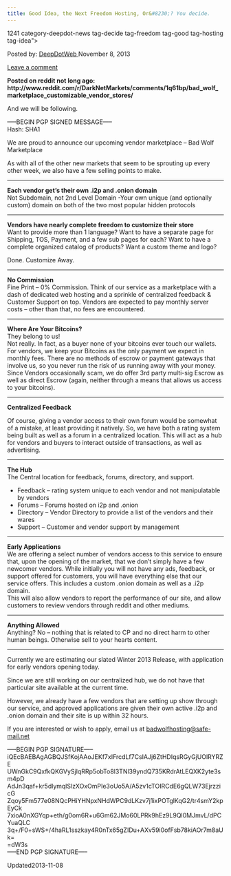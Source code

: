 ```yaml
---
title: Good Idea, the Next Freedom Hosting, Or&#8230;? You decide.
---
```

1241 category-deepdot-news tag-decide tag-freedom tag-good tag-hosting tag-idea">

<span>Posted by: <a href="https://www.deepdotweb.com/author/admin/" title="">DeepDotWeb </a></span>
<span>November 8, 2013</span>

<span><a href="https://www.deepdotweb.com/2013/11/08/good-idea-the-next-freedom-hosting-or-you-decide/#respond">Leave a comment</a></span>
</p>
<div class="clear"></div>
<div class="entry">
<p><strong>Posted on reddit not long ago:   http://www.reddit.com/r/DarkNetMarkets/comments/1q61bp/bad_wolf_marketplace_customizable_vendor_stores/</strong></p>
<p>And we will be following.</p>
<div>
<div>
<p>&#8212;&#8211;BEGIN PGP SIGNED MESSAGE&#8212;&#8211;<br/>
    Hash: SHA1</p>
<p>We are proud to announce our upcoming vendor marketplace &#8211; Bad Wolf Marketplace</p>
<p>As with all of the other new markets that seem to be sprouting up every other week, we also have a few selling points to make.</p>
<hr/>
<p><strong>Each vendor get’s their own .i2p and .onion domain</strong><br/>
    Not Subdomain, not 2nd Level Domain -Your own unique (and optionally custom) domain on both of the two most popular hidden protocols</p>
<hr/>
<p><strong>Vendors have nearly complete freedom to customize their store</strong><br/>
    Want to provide more than 1 language? Want to have a separate page for Shipping, TOS, Payment, and a few sub pages for each? Want to have a complete organized catalog of products? Want a custom theme and logo?</p>
<p>Done. Customize Away.</p>
<hr/>
<p><strong>No Commission</strong><br/>
    Fine Print &#8211; 0% Commission. Think of our service as a marketplace with a dash of dedicated web hosting and a sprinkle of centralized feedback &amp; Customer Support on top. Vendors are expected to pay monthly server costs &#8211; other than that, no fees are encountered.</p>
<hr/>
<p><strong>Where Are Your Bitcoins?</strong><br/>
    They belong to us!<br/>
    Not really. In fact, as a buyer none of your bitcoins ever touch our wallets. For vendors, we keep your Bitcoins as the only payment we expect in monthly fees. There are no methods of escrow or payment gateways that involve us, so you never run the risk of us running away with your money.<br/>
    Since Vendors occasionally scam, we do offer 3rd party multi-sig Escrow as well as direct Escrow (again, neither through a means that allows us access to your bitcoins).</p>
<hr/>
<p><strong>Centralized Feedback</strong></p>
<p>Of course, giving a vendor access to their own forum would be somewhat of a mistake, at least providing it natively. So, we have both a rating system being built as well as a forum in a centralized location. This will act as a hub for vendors and buyers to interact outside of transactions, as well as advertising.</p>
<hr/>
<p><strong>The Hub</strong><br/>
    The Central location for feedback, forums, directory, and support.</p>
<ul>
<li>Feedback &#8211; rating system unique to each vendor and not manipulatable by vendors</li>
<li>Forums &#8211; Forums hosted on i2p and .onion</li>
<li>Directory &#8211; Vendor Directory to provide a list of the vendors and their wares</li>
<li>Support &#8211; Customer and vendor support by management</li>
</ul>
<hr/>
<p><strong>Early Applications</strong><br/>
    We are offering a select number of vendors access to this service to ensure that, upon the opening of the market, that we don’t simply have a few newcomer vendors. While initially you will not have any ads, feedback, or support offered for customers, you will have everything else that our service offers. This includes a custom .onion domain as well as a .i2p domain.<br/>
    This will also allow vendors to report the performance of our site, and allow customers to review vendors through reddit and other mediums.</p>
<hr/>
<p><strong>Anything Allowed</strong><br/>
    Anything? No &#8211; nothing that is related to CP and no direct harm to other human beings. Otherwise sell to your hearts content.</p>
<hr/>
<p>Currently we are estimating our slated Winter 2013 Release, with application for early vendors opening today.</p>
<p>Since we are still working on our centralized hub, we do not have that particular site available at the current time.</p>
<p>However, we already have a few vendors that are setting up show through our service, and approved applications are given their own active .i2p and .onion domain and their site is up within 32 hours.</p>
<p>If you are interested or wish to apply, email us at <a href="mailto:badwolfhosting@safe-mail.net">badwolfhosting@safe-mail.net</a></p>
<p>&#8212;&#8211;BEGIN PGP SIGNATURE&#8212;&#8211;<br/>
    iQEcBAEBAgAGBQJSfKojAAoJEKf7xIFrcdLf7CsIAJj6ZtHDIqsRGyGjUOlRYRZE<br/>
    UWnGkC9QxfkQKGVySjIqRRp5obTo8l3TNl39yndQ735KRdrAtLEQXK2yte3sm4pD<br/>
    AdJn3qaf+kr5dlymqlSlzXOxOmPIe3oUo5A/A5zv1cTOIRCdE6gQLW73EjrzzicG<br/>
    Zqoy5Fm577e08NQcPHiYHNpxNHdWPC9dLKzv7j1ixPOTglKqG2/tr4smY2kpEyCk<br/>
    7xioA0nXGYqp+eth/g0om6R+u6Gm62JMo60LPRk9hEz9L9Ql0MJmvL/dPCYuaQLC<br/>
    3q+/F0+sWS+/4haRL1sszkay4R0nTx65gZIDu+AXv59i0ofFsb78kiAOr7m8aUk=<br/>
    =dW3s<br/>
    &#8212;&#8211;END PGP SIGNATURE&#8212;&#8211;</p>
</div>
</div>
</div>
<span style="display:none"><a href="https://www.deepdotweb.com/tag/decide/" rel="tag">decide</a> <a href="https://www.deepdotweb.com/tag/freedom/" rel="tag">freedom</a> <a href="https://www.deepdotweb.com/tag/good/" rel="tag">good</a> <a href="https://www.deepdotweb.com/tag/hosting/" rel="tag">hosting</a> <a href="https://www.deepdotweb.com/tag/idea/" rel="tag">idea</a></span> 
Updated2013-11-08</span>
<div style="display:none" class="vcard author" itemprop="author" itemscope itemtype="http://schema.org/Person"><strong class="fn" itemprop="name">